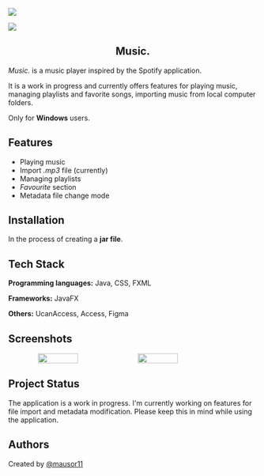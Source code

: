 
<image src="src/main/resources/org/main/screenshots/4.png"></image>

<image src="src/main/resources/org/main/screenshots/2.png"></image>

<h2 align="center">Music.</h2>

*Music.* is a music player inspired by the Spotify application.

It is a work in progress and currently offers features for playing music, managing playlists and favorite songs, importing music from local computer folders.

Only for **Windows** users.




## Features

- Playing music
- Import *.mp3* file (currently)
- Managing playlists
- *Favourite* section
- Metadata file change mode


## Installation

In the process of creating a **jar file**.
## Tech Stack

**Programming languages:** Java, CSS, FXML

**Frameworks:** JavaFX

**Others:** UcanAccess, Access, Figma


## Screenshots
<div align =center style="display: flex;">
    <image width=40% src="src/main/resources/org/main/screenshots/1.png"></image>
    <image width=40% src="src/main/resources/org/main/screenshots/3.png"></image>
</div>



## Project Status

The application is a work in progress. I'm currently working on features for file import and metadata modification. Please keep this in mind while using the application.
## Authors
Created by [@mausor11](https://www.github.com/mausor11)

